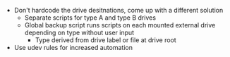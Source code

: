 * Don't hardcode the drive desitnations, come up with a different solution
	* Separate scripts for type A and type B drives
	* Global backup script runs scripts on each mounted external drive depending on type without user input
		* Type derived from drive label or file at drive root
* Use udev rules for increased automation
